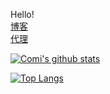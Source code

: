 Hello!<br/>
[博客](https://cold-summer.github.io/zzkBlog/)<br/>
[代理](https://github.com/cold-summer/GLaDOS-checkin)<br/>


[![Comi's github stats](https://github-readme-stats.vercel.app/api?username=cold-summer&count_private=true&show_icons=true&theme=onedark)](https://github.com/anuraghazra/github-readme-stats)

[![Top Langs](https://github-readme-stats.vercel.app/api/top-langs/?username=longfeizheng&theme=radical)](https://github.com/anuraghazra/github-readme-stats)
